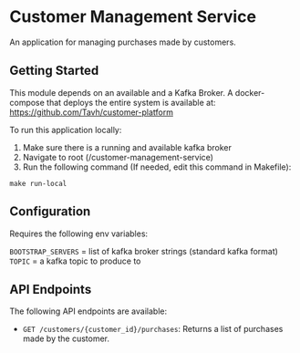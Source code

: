 # Customer Management Service

An application for managing purchases made by customers.

## Getting Started

This module depends on an available and a Kafka Broker.
A docker-compose that deploys the entire system is available at: https://github.com/Tavh/customer-platform

To run this application locally:
1. Make sure there is a running and available kafka broker
2. Navigate to root (/customer-management-service)
3. Run the following command (If needed, edit this command in Makefile):

```
make run-local
```

## Configuration

Requires the following env variables:

`BOOTSTRAP_SERVERS` = list of kafka broker strings (standard kafka format)
`TOPIC` = a kafka topic to produce to

## API Endpoints

The following API endpoints are available:

- `GET /customers/{customer_id}/purchases`: Returns a list of purchases made by the customer.
